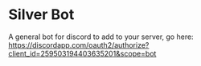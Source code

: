 # Silver Bot

A general bot for discord
to add to your server, go here:
https://discordapp.com/oauth2/authorize?client_id=259503194403635201&scope=bot

